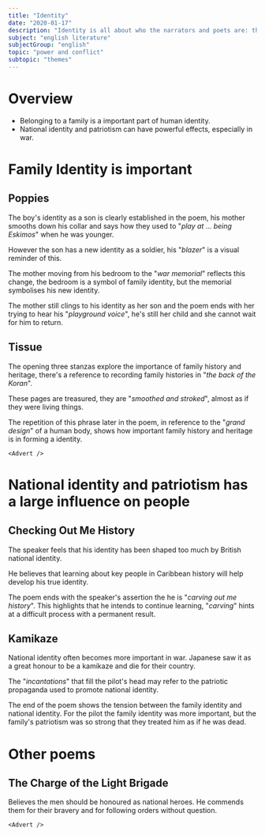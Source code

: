 ```yaml
---
title: "Identity"
date: "2020-01-17"
description: "Identity is all about who the narrators and poets are: their family identity, as well as their national identity and patriotism."
subject: "english literature"
subjectGroup: "english"
topic: "power and conflict"
subtopic: "themes"
---
```


# Overview

- Belonging to a family is a important part of human identity.
- National identity and patriotism can have powerful effects, especially in war.

# Family Identity is important

## Poppies

The boy's identity as a son is clearly established in the poem, his mother smooths down his collar and says how they used to "_play at_ ... _being Eskimos_" when he was younger.

However the son has a new identity as a soldier, his "_blazer_" is a visual reminder of this.

The mother moving from his bedroom to the "_war memorial_" reflects this change, the bedroom is a symbol of family identity, but the memorial symbolises his new identity.

The mother still clings to his identity as her son and the poem ends with her trying to hear his "_playground voice_", he's still her child and she cannot wait for him to return.

## Tissue

The opening three stanzas explore the importance of family history and heritage, there's a reference to recording family histories in "_the back of the Koran_".

These pages are treasured, they are "_smoothed and stroked_", almost as if they were living things.

The repetition of this phrase later in the poem, in reference to the "_grand design_" of a human body, shows how important family history and heritage is in forming a identity.

```react
<Advert />
```

# National identity and patriotism has a large influence on people

## Checking Out Me History

The speaker feels that his identity has been shaped too much by British national identity.

He believes that learning about key people in Caribbean history will help develop his true identity.

The poem ends with the speaker's assertion the he is "_carving out me history_". This highlights that he intends to continue learning, "_carving_" hints at a difficult process with a permanent result.

## Kamikaze

National identity often becomes more important in war. Japanese saw it as a great honour to be a kamikaze and die for their country.

The "_incantations_" that fill the pilot's head may refer to the patriotic propaganda used to promote national identity.

The end of the poem shows the tension between the family identity and national identity. For the pilot the family identity was more important, but the family's patriotism was so strong that they treated him as if he was dead.

# Other poems

## The Charge of the Light Brigade

Believes the men should be honoured as national heroes. He commends them for their bravery and for following orders without question.

```react
<Advert />
```

